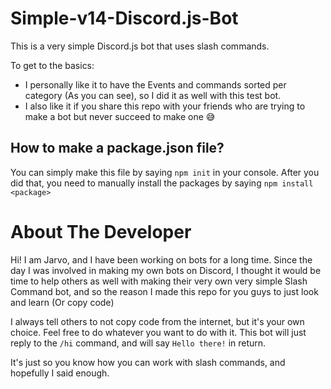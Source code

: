 # Simple-v14-Discord.js-Bot
This is a very simple Discord.js bot that uses slash commands.

To get to the basics:
- I personally like it to have the Events and commands sorted per category (As you can see), so I did it as well with this test bot.
- I also like it if you share this repo with your friends who are trying to make a bot but never succeed to make one 😅

## How to make a package.json file?
You can simply make this file by saying `npm init` in your console.
After you did that, you need to manually install the packages by saying `npm install <package>`

# About The Developer
Hi!
I am Jarvo, and I have been working on bots for a long time.
Since the day I was involved in making my own bots on Discord, I thought it would be time to help others as well with making their very own very simple Slash Command bot, and so the reason I made this repo for you guys to just look and learn (Or copy code)

I always tell others to not copy code from the internet, but it's your own choice. Feel free to do whatever you want to do with it.
This bot will just reply to the `/hi` command, and will say `Hello there!` in return.

It's just so you know how you can work with slash commands, and hopefully I said enough.
